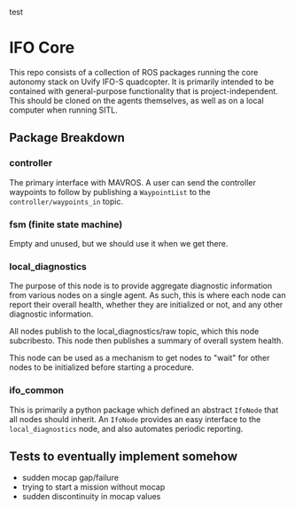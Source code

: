 test
# IFO Core
This repo consists of a collection of ROS packages running the core autonomy stack on Uvify IFO-S quadcopter. It is primarily intended to be contained with general-purpose functionality that is project-independent. This should be cloned on the agents themselves, as well as on a local computer when running SITL.

## Package Breakdown 

### controller
The primary interface with MAVROS. A user can send the controller waypoints to follow by publishing a `WaypointList` to the `controller/waypoints_in` topic.

### fsm (finite state machine)
Empty and unused, but we should use it when we get there.

### local_diagnostics
The purpose of this node is to provide aggregate diagnostic information from various nodes on a single agent. As such, this is where each node can report their overall health, whether they are initialized or not, and any other diagnostic information.

All nodes publish to the local_diagnostics/raw topic, which this node subcribesto. This node then publishes a summary of overall system health.

This node can be used as a mechanism to get nodes to "wait" for other nodes to be initialized before starting a procedure.

### ifo_common
This is primarily a python package which defined an abstract `IfoNode` that all nodes should inherit. An `IfoNode` provides an easy interface to the `local_diagnostics` node, and also automates periodic reporting.

## Tests to eventually implement somehow

- sudden mocap gap/failure
- trying to start a mission without mocap
- sudden discontinuity in mocap values
